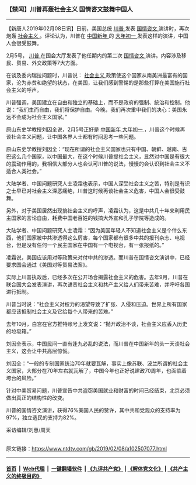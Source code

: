 ### 【禁闻】川普再轰社会主义 国情咨文鼓舞中国人
------------------------

<div class="post_content">
 <p>
  【新唐人2019年02月08日讯】日前，美国总统
  <a href="https://www.ntdtv.com/gb/川普.htm">
   川普
  </a>
  发表
  <a href="https://www.ntdtv.com/gb/国情咨文.htm">
   国情咨文
  </a>
  演讲时，再次炮轰
  <a href="https://www.ntdtv.com/gb/社会主义.htm">
   社会主义
  </a>
  。评论认为，川普在
  <a href="https://www.ntdtv.com/gb/中国新年.htm">
   中国新年
  </a>
  的
  <a href="https://www.ntdtv.com/gb/大年初一.htm">
   大年初一
  </a>
  发表这样的演讲，中国人会很受鼓舞。
 </p>
 <p>
  2月5号，
  <a href="https://www.ntdtv.com/gb/川普.htm">
   川普
  </a>
  在国会大厅发表了他任期内的第二次
  <a href="https://www.ntdtv.com/gb/国情咨文.htm">
   国情咨文
  </a>
  演讲。内容涉及移民、贸易、外交政策等7大方面。
 </p>
 <p>
  在谈及委内瑞拉问题时，川普说：
  <a href="https://www.ntdtv.com/gb/社会主义.htm">
   社会主义
  </a>
  政策使这个国家从南美洲最富有的国家，沦为赤贫和绝望的状态，在美国，让我们感到警惕的是那些打算在美国施行社会主义的呼声。
 </p>
 <p>
  川普强调，美国建立在自由和独立的基础上，而不是政府的强制、统治和控制。他说：“我们生而自由，我们将保护自由。今晚，我们再次重申我们的决心：美国永远不会成为社会主义国家。”
 </p>
 <p>
  原山东史学教授刘因全说，2月5号正好是
  <a href="https://www.ntdtv.com/gb/中国新年.htm">
   中国新年
  </a>
  <a href="https://www.ntdtv.com/gb/大年初一.htm">
   大年初一
  </a>
  ，川普这个时候再谈社会主义问题，让中国各界人士都有时间思考一些问题。
 </p>
 <p>
  原山东史学教授刘因全：“现在所谓的社会主义国家也只有中国、朝鲜、越南、古巴这么几个国家，以中国最大，在这个时候川普提社会主义，显然对中国是有很大的震动作用的，我相信大部分人也会认可川普的说法，慢慢的会认识到社会主义不适合人类社会。”
 </p>
 <p>
  大陆学者、中国问题研究人士凌霜也表示，中国人深受社会主义之苦，特别是有识之士早已对社会主义深恶痛绝，川普这时候再谈社会主义危害，中国人会很受鼓舞。
 </p>
 <p>
  另外，对于美国居然出现搞社会主义的呼声，凌霜认为，这是中共几十年来利用民主国家的言论自由，耗费中国老百姓的钱搞大外宣和孔子学院等造成的。
 </p>
 <p>
  大陆学者、中国问题研究人士凌霜：“因为美国年轻人不知道社会主义是个什么东西，他们国家被中共渗透得这么厉害，每个国家都有很多中共的报刊杂志、电视台，但是没有任何一个民主国家在中国有一个电视台，有一张报纸的。”
 </p>
 <p>
  凌霜说，美国应该用对等政策来对付中共的渗透。而川普在国情咨文演讲中，已经要求国会通过《美国对等贸易法案》。
 </p>
 <p>
  实际上川普执政后，已经多次在公开场合揭露社会主义的危害。去年9月，川普在联合国大会发表演讲，再次谴责社会主义和共产主义给人们带来苦难，并呼吁各国进行抵制。
 </p>
 <p>
  川普当时说：“社会主义对权力的渴望导致了扩张、入侵和压迫。世界上所有国家都应该抵制社会主义及它给每个人带来的苦难。”
 </p>
 <p>
  去年10月，白宫在官方推特账号上发文说：“抛开政治不谈，社会主义应丢入历史的垃圾箱。”
 </p>
 <p>
  刘因全表示，中国民间一直有逢九必乱的说法，而川普在中国新年的头一天谈社会主义，这会让中共高层惊慌。
 </p>
 <p>
  刘因全：“一般的专制国家统治70年就要瓦解，事实上像苏联、波兰所谓的社会主义国家，大部分在70年左右就瓦解了，中国今年也正好说建政70周年，也面临着垮台的风险。”
 </p>
 <p>
  针对中美贸易问题，川普宣告中共盗窃美国就业和财富的时间已经结束，北京必须做出真正的结构性的改变。
 </p>
 <p>
  川普的国情咨文演讲，获得76%美国人民的赞许，其中共和党观众的支持率为97%，独立选民的支持为82%。
 </p>
 <p>
  采访编辑/刘惠/周天
 </p>
 <div class="single_ad">
 </div>
</div>

<br/>原文链接：https://www.ntdtv.com/gb/2019/02/08/a102507077.html


------------------------
#### [首页](https://github.com/gfw-breaker/banned-news/blob/master/README.md) &nbsp;|&nbsp; [Web代理](https://github.com/labour-camp/helloworld) &nbsp;|&nbsp; [一键翻墙软件](https://github.com/gfw-breaker/nogfw/blob/master/README.md) &nbsp;| [《九评共产党》](https://github.com/gfw-breaker/9ping.md/blob/master/README.md#九评之一评共产党是什么) | [《解体党文化》](https://github.com/gfw-breaker/jtdwh.md/blob/master/README.md) | [《共产主义的终极目的》](https://github.com/gfw-breaker/gczydzjmd.md/blob/master/README.md)

